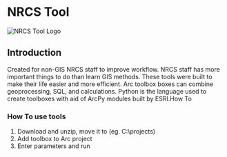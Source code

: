 
# NRCS Tool

![NRCS Tool Logo](https://github.com/user-attachments/assets/45f44848-e6dd-451a-a643-f5c6c0f92439)

## Introduction

Created for non-GIS NRCS staff to improve workflow.  NRCS staff has more important things to do than learn GIS methods.  These tools were built to make their life easier and more efficient.  Arc toolbox boxes can combine geoprocessing, SQL, and calculations.  Python is the language used to create toolboxes with aid of ArcPy modules built by ESRI.How To

### How To use tools

1. Download and unzip, move it to (eg. C:\\projects)
2. Add toolbox to Arc project
3. Enter parameters and run
